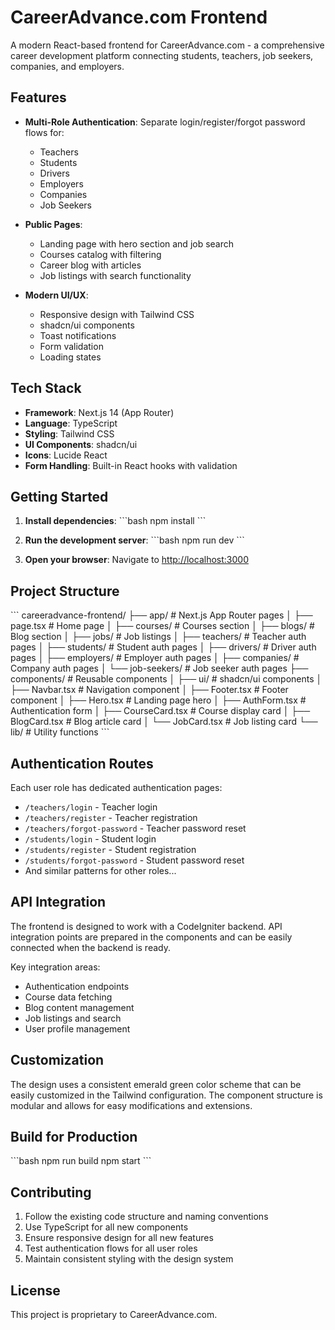 # CareerAdvance.com Frontend

A modern React-based frontend for CareerAdvance.com - a comprehensive career development platform connecting students, teachers, job seekers, companies, and employers.

## Features

- **Multi-Role Authentication**: Separate login/register/forgot password flows for:
  - Teachers
  - Students  
  - Drivers
  - Employers
  - Companies
  - Job Seekers

- **Public Pages**:
  - Landing page with hero section and job search
  - Courses catalog with filtering
  - Career blog with articles
  - Job listings with search functionality

- **Modern UI/UX**:
  - Responsive design with Tailwind CSS
  - shadcn/ui components
  - Toast notifications
  - Form validation
  - Loading states

## Tech Stack

- **Framework**: Next.js 14 (App Router)
- **Language**: TypeScript
- **Styling**: Tailwind CSS
- **UI Components**: shadcn/ui
- **Icons**: Lucide React
- **Form Handling**: Built-in React hooks with validation

## Getting Started

1. **Install dependencies**:
   \`\`\`bash
   npm install
   \`\`\`

2. **Run the development server**:
   \`\`\`bash
   npm run dev
   \`\`\`

3. **Open your browser**:
   Navigate to [http://localhost:3000](http://localhost:3000)

## Project Structure

\`\`\`
careeradvance-frontend/
├── app/                    # Next.js App Router pages
│   ├── page.tsx           # Home page
│   ├── courses/           # Courses section
│   ├── blogs/             # Blog section
│   ├── jobs/              # Job listings
│   ├── teachers/          # Teacher auth pages
│   ├── students/          # Student auth pages
│   ├── drivers/           # Driver auth pages
│   ├── employers/         # Employer auth pages
│   ├── companies/         # Company auth pages
│   └── job-seekers/       # Job seeker auth pages
├── components/            # Reusable components
│   ├── ui/               # shadcn/ui components
│   ├── Navbar.tsx        # Navigation component
│   ├── Footer.tsx        # Footer component
│   ├── Hero.tsx          # Landing page hero
│   ├── AuthForm.tsx      # Authentication form
│   ├── CourseCard.tsx    # Course display card
│   ├── BlogCard.tsx      # Blog article card
│   └── JobCard.tsx       # Job listing card
└── lib/                  # Utility functions
\`\`\`

## Authentication Routes

Each user role has dedicated authentication pages:

- `/teachers/login` - Teacher login
- `/teachers/register` - Teacher registration  
- `/teachers/forgot-password` - Teacher password reset
- `/students/login` - Student login
- `/students/register` - Student registration
- `/students/forgot-password` - Student password reset
- And similar patterns for other roles...

## API Integration

The frontend is designed to work with a CodeIgniter backend. API integration points are prepared in the components and can be easily connected when the backend is ready.

Key integration areas:
- Authentication endpoints
- Course data fetching
- Blog content management
- Job listings and search
- User profile management

## Customization

The design uses a consistent emerald green color scheme that can be easily customized in the Tailwind configuration. The component structure is modular and allows for easy modifications and extensions.

## Build for Production

\`\`\`bash
npm run build
npm start
\`\`\`

## Contributing

1. Follow the existing code structure and naming conventions
2. Use TypeScript for all new components
3. Ensure responsive design for all new features
4. Test authentication flows for all user roles
5. Maintain consistent styling with the design system

## License

This project is proprietary to CareerAdvance.com.
